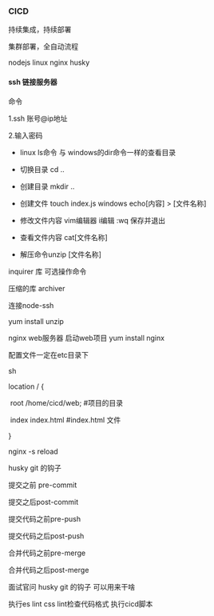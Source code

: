 ### CICD

持续集成，持续部署

集群部署，全自动流程

nodejs linux nginx husky

#### ssh 链接服务器

命令 

1.ssh 账号@ip地址

2.输入密码

-  linux  ls命令 与 windows的dir命令一样的查看目录

- 切换目录 cd ..

- 创建目录 mkdir ..

- 创建文件 touch index.js  windows echo[内容] > [文件名称]

- 修改文件内容 vim编辑器  i编辑  :wq 保存并退出 

- 查看文件内容 cat[文件名称]

- 解压命令unzip [文件名称]

inquirer 库 可选操作命令

压缩的库  archiver

连接node-ssh

yum install unzip

nginx web服务器 启动web项目 yum install nginx

配置文件一定在etc目录下

sh 

location / {

​	root /home/cicd/web; #项目的目录

​	index index.html #index.html 文件

}

nginx -s reload

husky git 的钩子

提交之前 pre-commit

提交之后post-commit

提交代码之前pre-push

提交代码之后post-push

合并代码之前pre-merge

合并代码之后post-merge

面试官问 husky git 的钩子 可以用来干啥

执行es lint css lint检查代码格式 执行cicd脚本